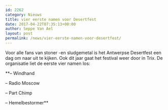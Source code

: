 ```yaml
---
id: 2262
category: Nieuws
title: vier eerste namen voor Desertfest
date: 2017-04-22T07:35:13+00:00
author: Seppe Van Ael
layout: post
permalink: /news/vier-eerste-namen-voor-desertfest/
---
```

Voor alle fans van stoner -en sludgemetal is het Antwerpse Desertfest een dag om naar uit te kijken. Ook dit jaar gaat het festival weer door in Trix. De organisatie liet de eerste vier namen los:

**– Windhand
  
– Radio Moscow
  
– Part Chimp
  
– Hemelbestormer**

&nbsp;